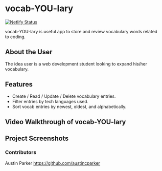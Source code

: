 # vocab-YOU-lary 
[![Netlify Status](https://api.netlify.com/api/v1/badges/04324471-1ef8-4f16-b576-ebcab8587051/deploy-status)](https://app.netlify.com/sites/acp-vocab-project/deploys)

vocab-YOU-lary is useful app to store and review vocabulary words related to coding.

## About the User
The idea user is a web development student looking to expand his/her vocabulary.

## Features
- Create / Read / Update / Delete vocabulary entries.
- Filter entries by tech languages used.
- Sort vocab entries by newest, oldest, and alphabetically.

## Video Walkthrough of vocab-YOU-lary

## Project Screenshots

### Contributors
Austin Parker https://github.com/austincparker
